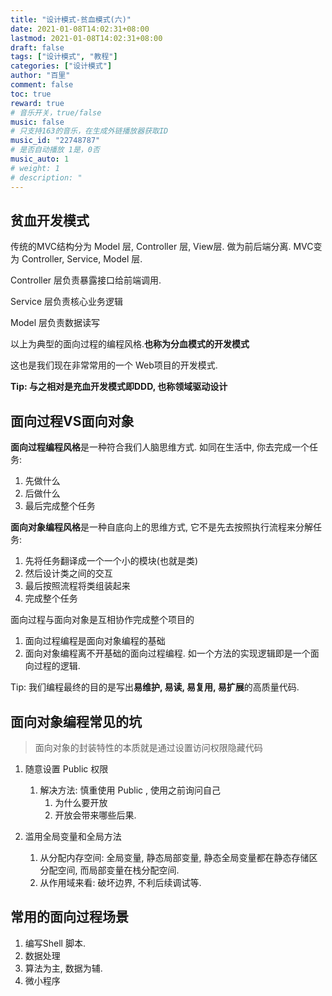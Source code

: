 ```yaml
---
title: "设计模式-贫血模式(六)"
date: 2021-01-08T14:02:31+08:00
lastmod: 2021-01-08T14:02:31+08:00
draft: false
tags: ["设计模式", "教程"]
categories: ["设计模式"]
author: "百里"
comment: false
toc: true
reward: true
# 音乐开关，true/false
music: false
# 只支持163的音乐，在生成外链播放器获取ID
music_id: "22748787"
# 是否自动播放 1是，0否
music_auto: 1
# weight: 1
# description: "
---
```


## 贫血开发模式

传统的MVC结构分为 Model 层, Controller 层, View层. 做为前后端分离. MVC变为 Controller, Service, Model 层.

Controller 层负责暴露接口给前端调用.

Service 层负责核心业务逻辑

Model 层负责数据读写

以上为典型的面向过程的编程风格.**也称为分血模式的开发模式**

这也是我们现在非常常用的一个 Web项目的开发模式.

**Tip: 与之相对是充血开发模式即DDD, 也称领域驱动设计** 

## 面向过程VS面向对象

**面向过程编程风格**是一种符合我们人脑思维方式. 如同在生活中, 你去完成一个任务: 

1. 先做什么
2. 后做什么
3. 最后完成整个任务

**面向对象编程风格**是一种自底向上的思维方式, 它不是先去按照执行流程来分解任务:

1. 先将任务翻译成一个一个小的模块(也就是类)
2. 然后设计类之间的交互
3. 最后按照流程将类组装起来
4. 完成整个任务



面向过程与面向对象是互相协作完成整个项目的

1. 面向过程编程是面向对象编程的基础
2. 面向对象编程离不开基础的面向过程编程. 如一个方法的实现逻辑即是一个面向过程的逻辑.

Tip: 我们编程最终的目的是写出**易维护, 易读, 易复用, 易扩展**的高质量代码.



## 面向对象编程常见的坑

> 面向对象的封装特性的本质就是通过设置访问权限隐藏代码

1. 随意设置 Public 权限

   1. 解决方法: 慎重使用 Public , 使用之前询问自己
      1. 为什么要开放
      2. 开放会带来哪些后果.

2. 滥用全局变量和全局方法

   1. 从分配内存空间:  全局变量, 静态局部变量, 静态全局变量都在静态存储区分配空间, 而局部变量在栈分配空间.
   2. 从作用域来看: 破坏边界, 不利后续调试等. 

   



## 常用的面向过程场景

1. 编写Shell 脚本. 
2. 数据处理
3. 算法为主, 数据为辅.
4. 微小程序